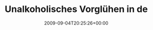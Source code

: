 ---
retweeted: false
source: <a href="http://twitter.com" rel="nofollow">Twitter Web Client</a>
entities:
  hashtags:
  - text: sfdaycgn
    indices:
    - '68'
    - '77'
  symbols: []
  user_mentions: []
  urls: []
display_text_range:
- '0'
- '102'
favorite_count: '0'
id_str: '3764591867'
truncated: false
retweet_count: '0'
id: '3764591867'
created_at: Fri Sep 04 20:25:26 +0000 2009
favorited: false
full_text: 'Unalkoholisches Vorglühen in der Kölner Ubahn. Ab zur Partz auf dem #sfdaycgn
  http://twitpic.com/ggwlu'
lang: de
tags:
- sfdaycgn
- pesos:twitter
date: '2009-09-04T20:25:26+00:00'
src: https://twitter.com/bascht/status/3764591867
original_url: https://twitter.com/bascht/status/3764591867
type: twitter_tweet
text: 'Unalkoholisches Vorglühen in der Kölner Ubahn. Ab zur Partz auf dem #sfdaycgn
  http://twitpic.com/ggwlu'
title: Unalkoholisches Vorglühen in de

---